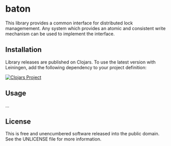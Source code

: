 baton
=====

This library provides a common interface for distributed lock managemement. Any
system which provides an atomic and consistent write mechanism can be used to
implement the interface.


## Installation

Library releases are published on Clojars. To use the latest version with
Leiningen, add the following dependency to your project definition:

[![Clojars Project](http://clojars.org/mvxcvi/baton/latest-version.svg)](http://clojars.org/mvxcvi/baton)


## Usage

...


## License

This is free and unencumbered software released into the public domain.
See the UNLICENSE file for more information.
